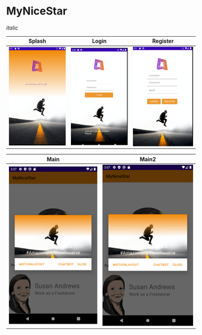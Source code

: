 # MyNiceStar
_italic_

Splash                    | Login|Register
--------------------------|-------------|------------
![](doc/img/Splash.PNG)|![](doc/img/Login.PNG)|![](doc/img/Register.PNG)

Main|Main2
--------|------------
![](doc/img/MainN.PNG)|![](doc/img/MainN.PNG)





